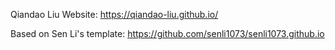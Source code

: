 Qiandao Liu Website: https://qiandao-liu.github.io/

Based on Sen Li's template: https://github.com/senli1073/senli1073.github.io
